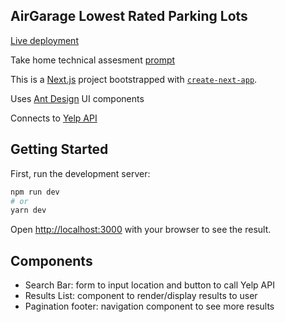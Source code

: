 ## AirGarage Lowest Rated Parking Lots

[Live deployment](https://airgarage-takehome.vercel.app/)

Take home technical assesment [prompt](https://www.notion.so/Lowest-Rated-Parking-Lots-Coding-Challenge-1e29d723606048bf833e6661cfd3aed5)

This is a [Next.js](https://nextjs.org/) project bootstrapped with [`create-next-app`](https://github.com/vercel/next.js/tree/canary/packages/create-next-app).

Uses [Ant Design](https://ant.design/) UI components

Connects to [Yelp API](https://www.yelp.com/developers/documentation/v3/business_search)

## Getting Started

First, run the development server:

```bash
npm run dev
# or
yarn dev
```

Open [http://localhost:3000](http://localhost:3000) with your browser to see the result.

## Components

* Search Bar: form to input location and button to call Yelp API 
* Results List: component to render/display results to user
* Pagination footer: navigation component to see more results


